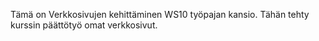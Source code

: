 Tämä on Verkkosivujen kehittäminen WS10 työpajan kansio. Tähän tehty kurssin päättötyö omat verkkosivut.  